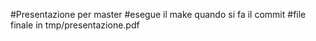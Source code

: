 #Presentazione per master 
#esegue il make quando si fa il commit
#file finale in tmp/presentazione.pdf
